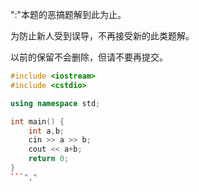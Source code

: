 ":"本题的恶搞题解到此为止。

为防止新人受到误导，不再接受新的此类题解。

以前的保留不会删除，但请不要再提交。


```cpp
#include <iostream>
#include <cstdio>

using namespace std;

int main() {
    int a,b;
    cin >> a >> b;
    cout << a+b;
    return 0;
}
```","